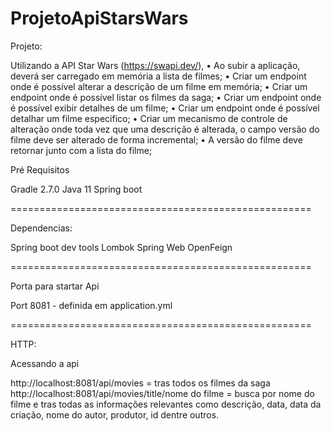 # ProjetoApiStarsWars

Projeto:

Utilizando a API Star Wars (https://swapi.dev/), 
•	Ao subir a aplicação, deverá ser carregado em memória a lista de filmes;
•	Criar um endpoint onde é possível alterar a descrição de um filme em memória;
•	Criar um endpoint onde é possível listar os filmes da saga;
•	Criar um endpoint onde é possível exibir detalhes de um filme;
•	Criar um endpoint onde é possível detalhar um filme especifico;
•	Criar um mecanismo de controle de alteração onde toda vez que uma descrição é alterada, o campo versão do filme deve ser alterado de forma incremental;
•	A versão do filme deve retornar junto com a lista do filme;


Pré Requisitos

Gradle 2.7.0
Java 11
Spring boot

====================================================

Dependencias: 

Spring boot dev tools
Lombok
Spring Web
OpenFeign

====================================================

Porta para startar Api

Port 8081 - definida em application.yml

====================================================

HTTP: 

Acessando a api

http://localhost:8081/api/movies = tras todos os filmes da saga 
http://localhost:8081/api/movies/title/nome do filme = busca por nome do filme e tras todas as informações relevantes como descrição, data,
data da criação, nome do autor, produtor, id dentre outros. 




